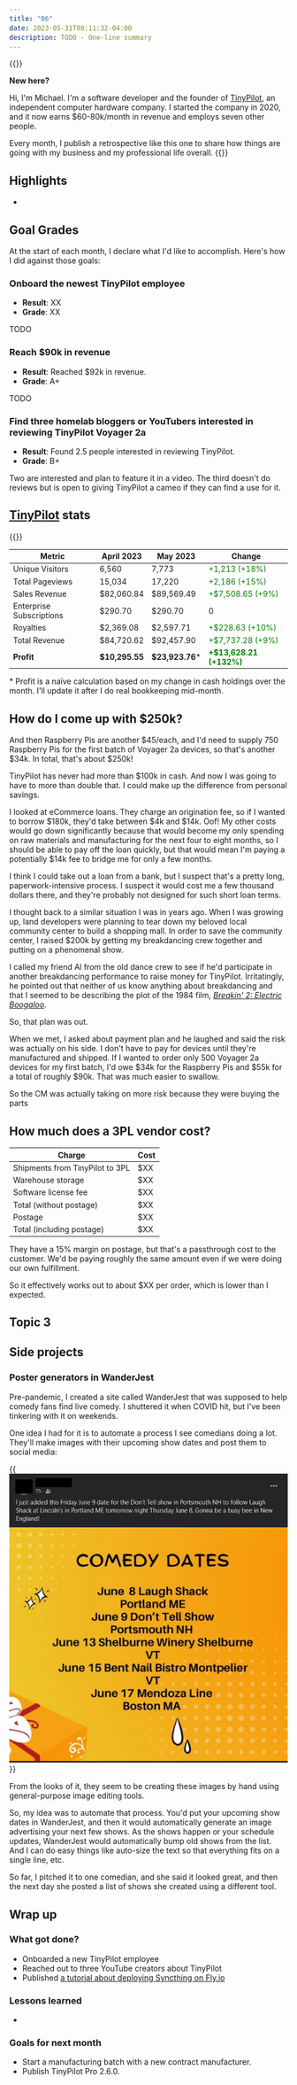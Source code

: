 ```yaml
---
title: "06"
date: 2023-05-31T08:11:32-04:00
description: TODO - One-line summary
---
```


{{<notice type="info">}}

**New here?**

Hi, I'm Michael. I'm a software developer and the founder of [TinyPilot](https://tinypilotkvm.com), an independent computer hardware company. I started the company in 2020, and it now earns $60-80k/month in revenue and employs seven other people.

Every month, I publish a retrospective like this one to share how things are going with my business and my professional life overall.
{{</notice>}}

## Highlights

-

## Goal Grades

At the start of each month, I declare what I'd like to accomplish. Here's how I did against those goals:

### Onboard the newest TinyPilot employee

- **Result**: XX
- **Grade**: XX

TODO

### Reach $90k in revenue

- **Result**: Reached $92k in revenue.
- **Grade**: A+

TODO

### Find three homelab bloggers or YouTubers interested in reviewing TinyPilot Voyager 2a

- **Result**: Found 2.5 people interested in reviewing TinyPilot.
- **Grade**: B+

Two are interested and plan to feature it in a video. The third doesn't do reviews but is open to giving TinyPilot a cameo if they can find a use for it.

## [TinyPilot](https://tinypilotkvm.com/?ref=mtlynch.io) stats

{{<revenue-graph project="tinypilot">}}

| Metric                   | April 2023     | May 2023         | Change                                             |
| ------------------------ | -------------- | ---------------- | -------------------------------------------------- |
| Unique Visitors          | 6,560          | 7,773            | <font color="green">+1,213 (+18%)</font>           |
| Total Pageviews          | 15,034         | 17,220           | <font color="green">+2,186 (+15%)</font>           |
| Sales Revenue            | $82,060.84     | $89,569.49       | <font color="green">+$7,508.65 (+9%)</font>        |
| Enterprise Subscriptions | $290.70        | $290.70          | 0                                                  |
| Royalties                | $2,369.08      | $2,597.71        | <font color="green">+$228.63 (+10%)</font>         |
| Total Revenue            | $84,720.62     | $92,457.90       | <font color="green">+$7,737.28 (+9%)</font>        |
| **Profit**               | **$10,295.55** | **$23,923.76**\* | **<font color="green">+$13,628.21 (+132%)</font>** |

\* Profit is a naïve calculation based on my change in cash holdings over the month. I'll update it after I do real bookkeeping mid-month.

## How do I come up with $250k?

And then Raspberry Pis are another $45/each, and I'd need to supply 750 Raspberry Pis for the first batch of Voyager 2a devices, so that's another $34k. In total, that's about $250k!

TinyPilot has never had more than $100k in cash. And now I was going to have to more than double that. I could make up the difference from personal savings.

I looked at eCommerce loans. They charge an origination fee, so if I wanted to borrow $180k, they'd take between $4k and $14k. Oof! My other costs would go down significantly because that would become my only spending on raw materials and manufacturing for the next four to eight months, so I should be able to pay off the loan quickly, but that would mean I'm paying a potentially $14k fee to bridge me for only a few months.

I think I could take out a loan from a bank, but I suspect that's a pretty long, paperwork-intensive process. I suspect it would cost me a few thousand dollars there, and they're probably not designed for such short loan terms.

I thought back to a similar situation I was in years ago. When I was growing up, land developers were planning to tear down my beloved local community center to build a shopping mall. In order to save the community center, I raised $200k by getting my breakdancing crew together and putting on a phenomenal show.

I called my friend Al from the old dance crew to see if he'd participate in another breakdancing performance to raise money for TinyPilot. Irritatingly, he pointed out that neither of us know anything about breakdancing and that I seemed to be describing the plot of the 1984 film, [_Breakin' 2: Electric Boogaloo_](https://www.imdb.com/title/tt0086999/).

So, that plan was out.

When we met, I asked about payment plan and he laughed and said the risk was actually on his side. I don't have to pay for devices until they're manufactured and shipped. If I wanted to order only 500 Voyager 2a devices for my first batch, I'd owe $34k for the Raspberry Pis and $55k for a total of roughly $90k. That was much easier to swallow.

So the CM was actually taking on more risk because they were buying the parts

## How much does a 3PL vendor cost?

| Charge                          | Cost |
| ------------------------------- | ---- |
| Shipments from TinyPilot to 3PL | $XX  |
| Warehouse storage               | $XX  |
| Software license fee            | $XX  |
| Total (without postage)         | $XX  |
| Postage                         | $XX  |
| Total (including postage)       | $XX  |

They have a 15% margin on postage, but that's a passthrough cost to the customer. We'd be paying roughly the same amount even if we were doing our own fulfillment.

So it effectively works out to about $XX per order, which is lower than I expected.

## Topic 3

## Side projects

### Poster generators in WanderJest

Pre-pandemic, I created a site called WanderJest that was supposed to help comedy fans find live comedy. I shuttered it when COVID hit, but I've been tinkering with it on weekends.

One idea I had for it is to automate a process I see comedians doing a lot. They'll make images with their upcoming show dates and post them to social media:

{{<img src="comedy-dates.webp">}}

From the looks of it, they seem to be creating these images by hand using general-purpose image editing tools.

So, my idea was to automate that process. You'd put your upcoming show dates in WanderJest, and then it would automatically generate an image advertising your next few shows. As the shows happen or your schedule updates, WanderJest would automatically bump old shows from the list. And I can do easy things like auto-size the text so that everything fits on a single line, etc.

So far, I pitched it to one comedian, and she said it looked great, and then the next day she posted a list of shows she created using a different tool.

## Wrap up

### What got done?

- Onboarded a new TinyPilot employee
- Reached out to three YouTube creators about TinyPilot
- Published [a tutorial about deploying Syncthing on Fly.io](/syncthing-on-fly.io/)

### Lessons learned

-

### Goals for next month

- Start a manufacturing batch with a new contract manufacturer.
- Publish TinyPilot Pro 2.6.0.
